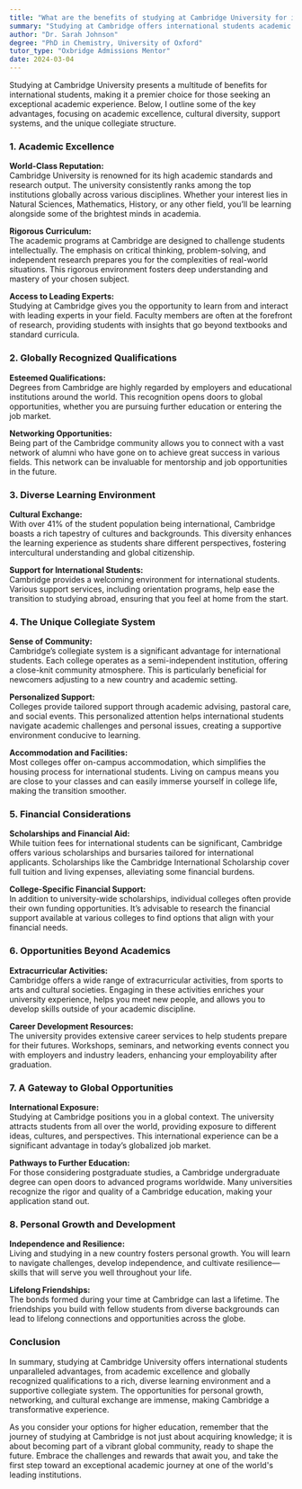 ```yaml
---
title: "What are the benefits of studying at Cambridge University for international students?"
summary: "Studying at Cambridge offers international students academic excellence, cultural diversity, strong support systems, and a unique collegiate experience."
author: "Dr. Sarah Johnson"
degree: "PhD in Chemistry, University of Oxford"
tutor_type: "Oxbridge Admissions Mentor"
date: 2024-03-04
---
```


Studying at Cambridge University presents a multitude of benefits for international students, making it a premier choice for those seeking an exceptional academic experience. Below, I outline some of the key advantages, focusing on academic excellence, cultural diversity, support systems, and the unique collegiate structure.

### 1. Academic Excellence

**World-Class Reputation:**  
Cambridge University is renowned for its high academic standards and research output. The university consistently ranks among the top institutions globally across various disciplines. Whether your interest lies in Natural Sciences, Mathematics, History, or any other field, you’ll be learning alongside some of the brightest minds in academia.

**Rigorous Curriculum:**  
The academic programs at Cambridge are designed to challenge students intellectually. The emphasis on critical thinking, problem-solving, and independent research prepares you for the complexities of real-world situations. This rigorous environment fosters deep understanding and mastery of your chosen subject.

**Access to Leading Experts:**  
Studying at Cambridge gives you the opportunity to learn from and interact with leading experts in your field. Faculty members are often at the forefront of research, providing students with insights that go beyond textbooks and standard curricula.

### 2. Globally Recognized Qualifications

**Esteemed Qualifications:**  
Degrees from Cambridge are highly regarded by employers and educational institutions around the world. This recognition opens doors to global opportunities, whether you are pursuing further education or entering the job market.

**Networking Opportunities:**  
Being part of the Cambridge community allows you to connect with a vast network of alumni who have gone on to achieve great success in various fields. This network can be invaluable for mentorship and job opportunities in the future.

### 3. Diverse Learning Environment

**Cultural Exchange:**  
With over 41% of the student population being international, Cambridge boasts a rich tapestry of cultures and backgrounds. This diversity enhances the learning experience as students share different perspectives, fostering intercultural understanding and global citizenship.

**Support for International Students:**  
Cambridge provides a welcoming environment for international students. Various support services, including orientation programs, help ease the transition to studying abroad, ensuring that you feel at home from the start.

### 4. The Unique Collegiate System

**Sense of Community:**  
Cambridge’s collegiate system is a significant advantage for international students. Each college operates as a semi-independent institution, offering a close-knit community atmosphere. This is particularly beneficial for newcomers adjusting to a new country and academic setting.

**Personalized Support:**  
Colleges provide tailored support through academic advising, pastoral care, and social events. This personalized attention helps international students navigate academic challenges and personal issues, creating a supportive environment conducive to learning.

**Accommodation and Facilities:**  
Most colleges offer on-campus accommodation, which simplifies the housing process for international students. Living on campus means you are close to your classes and can easily immerse yourself in college life, making the transition smoother.

### 5. Financial Considerations

**Scholarships and Financial Aid:**  
While tuition fees for international students can be significant, Cambridge offers various scholarships and bursaries tailored for international applicants. Scholarships like the Cambridge International Scholarship cover full tuition and living expenses, alleviating some financial burdens.

**College-Specific Financial Support:**  
In addition to university-wide scholarships, individual colleges often provide their own funding opportunities. It’s advisable to research the financial support available at various colleges to find options that align with your financial needs.

### 6. Opportunities Beyond Academics

**Extracurricular Activities:**  
Cambridge offers a wide range of extracurricular activities, from sports to arts and cultural societies. Engaging in these activities enriches your university experience, helps you meet new people, and allows you to develop skills outside of your academic discipline.

**Career Development Resources:**  
The university provides extensive career services to help students prepare for their futures. Workshops, seminars, and networking events connect you with employers and industry leaders, enhancing your employability after graduation.

### 7. A Gateway to Global Opportunities

**International Exposure:**  
Studying at Cambridge positions you in a global context. The university attracts students from all over the world, providing exposure to different ideas, cultures, and perspectives. This international experience can be a significant advantage in today’s globalized job market.

**Pathways to Further Education:**  
For those considering postgraduate studies, a Cambridge undergraduate degree can open doors to advanced programs worldwide. Many universities recognize the rigor and quality of a Cambridge education, making your application stand out.

### 8. Personal Growth and Development

**Independence and Resilience:**  
Living and studying in a new country fosters personal growth. You will learn to navigate challenges, develop independence, and cultivate resilience—skills that will serve you well throughout your life.

**Lifelong Friendships:**  
The bonds formed during your time at Cambridge can last a lifetime. The friendships you build with fellow students from diverse backgrounds can lead to lifelong connections and opportunities across the globe.

### Conclusion

In summary, studying at Cambridge University offers international students unparalleled advantages, from academic excellence and globally recognized qualifications to a rich, diverse learning environment and a supportive collegiate system. The opportunities for personal growth, networking, and cultural exchange are immense, making Cambridge a transformative experience.

As you consider your options for higher education, remember that the journey of studying at Cambridge is not just about acquiring knowledge; it is about becoming part of a vibrant global community, ready to shape the future. Embrace the challenges and rewards that await you, and take the first step toward an exceptional academic journey at one of the world's leading institutions.
    